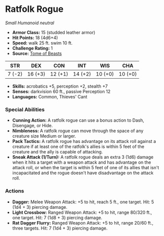 # Ratfolk Rogue

*Small* *Humanoid* *neutral*

- **Armor Class:** 15 (studded leather armor)
- **Hit Points:** 18 (4d6+4)
- **Speed:** walk 25 ft. swim 10 ft.
- **Challenge Rating:** 1
- **Source:** [Tome of Beasts](https://koboldpress.com/kpstore/product/tome-of-beasts-for-5th-edition-print/)

| STR | DEX | CON | INT | WIS | CHA |
| --- | --- | --- | --- | --- | --- |
| 7 (-2) | 16 (+3) | 12 (+1) | 14 (+2) | 10 (+0) | 10 (+0) |

- **Skills:** acrobatics +5, perception +2, stealth +7
- **Senses:** darkvision 60 ft., passive Perception 12
- **Languages:** Common, Thieves' Cant
### Special Abilities
- **Cunning Action:** A ratfolk rogue can use a bonus action to Dash, Disengage, or Hide.
- **Nimbleness:** A ratfolk rogue can move through the space of any creature size Medium or larger.
- **Pack Tactics:** A ratfolk rogue has advantage on its attack roll against a creature if at least one of the ratfolk's allies is within 5 feet of the creature and the ally is capable of attacking.
- **Sneak Attack (1/Turn):** A ratfolk rogue deals an extra 3 (1d6) damage when it hits a target with a weapon attack and has advantage on the attack roll, or when the target is within 5 feet of one of its allies that isn't incapacitated and the rogue doesn't have disadvantage on the attack roll.
### Actions
- **Dagger:** Melee Weapon Attack: +5 to hit, reach 5 ft., one target. Hit: 5 (1d4 + 3) piercing damage.
- **Light Crossbow:** Ranged Weapon Attack: +5 to hit, range 80/320 ft., one target. Hit: 7 (1d8 + 3) piercing damage.
- **Rat Dagger Flurry:** Ranged Weapon Attack: +5 to hit, range 20/60 ft., three targets. Hit: 7 (1d4 + 3) piercing damage.
